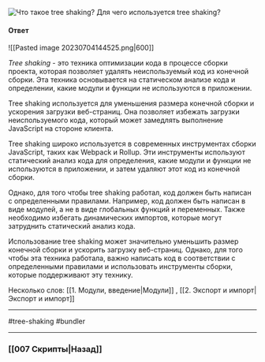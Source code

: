 ![Что такое tree shaking? Для чего используется tree shaking?](https://youtu.be/DQ0BLu6rZYc?t=599)

#### Ответ

![[Pasted image 20230704144525.png|600]]

*Tree shaking* - это техника оптимизации кода в процессе сборки проекта, которая позволяет удалять неиспользуемый код из конечной сборки. Эта техника основывается на статическом анализе кода и определении, какие модули и функции не используются в приложении.

Tree shaking используется для уменьшения размера конечной сборки и ускорения загрузки веб-страниц. Она позволяет избежать загрузки неиспользуемого кода, который может замедлять выполнение JavaScript на стороне клиента.

Tree shaking широко используется в современных инструментах сборки JavaScript, таких как Webpack и Rollup. Эти инструменты используют статический анализ кода для определения, какие модули и функции не используются в приложении, и затем удаляют этот код из конечной сборки.

Однако, для того чтобы tree shaking работал, код должен быть написан с определенными правилами. Например, код должен быть написан в виде модулей, а не в виде глобальных функций и переменных. Также необходимо избегать динамических импортов, которые могут затруднить статический анализ кода.

Использование tree shaking может значительно уменьшить размер конечной сборки и ускорить загрузку веб-страниц. Однако, для того чтобы эта техника работала, важно написать код в соответствии с определенными правилами и использовать инструменты сборки, которые поддерживают эту технику.

Несколько слов: [[1. Модули, введение|Модули]] , [[2. Экспорт и импорт|Экспорт и импорт]]

____
#tree-shaking #bundler 

____

### [[007 Скрипты|Назад]]


